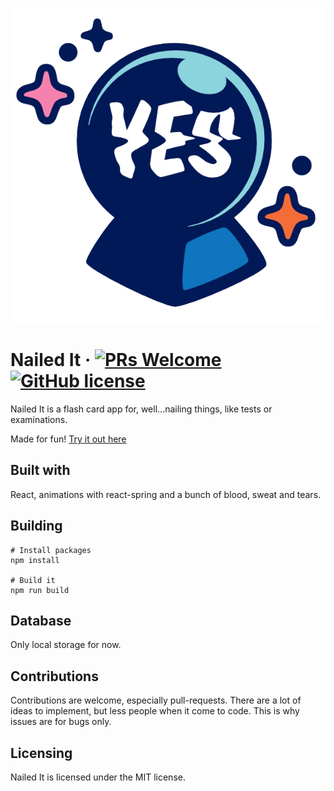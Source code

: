 ![Logo of the project](./src/images/nailed-it-logo-color.png)

# Nailed It &middot; [![PRs Welcome](https://img.shields.io/badge/PRs-welcome-brightgreen.svg?style=flat-square)](http://makeapullrequest.com) [![GitHub license](https://img.shields.io/badge/license-MIT-blue.svg?style=flat-square)](https://github.com/your/your-project/blob/master/LICENSE)

Nailed It is a flash card app for, well...nailing things, like tests or examinations. 

Made for fun! [Try it out here](https://brave-mirzakhani-591aa2.netlify.app/)

## Built with
React, animations with react-spring and a bunch of blood, sweat and tears.

## Building

```shell
# Install packages
npm install

# Build it
npm run build
```

## Database

Only local storage for now.

## Contributions
Contributions are welcome, especially pull-requests. There are a lot of ideas to implement, but less people when it come to code. This is why issues are for bugs only.

## Licensing
Nailed It is licensed under the MIT license.

